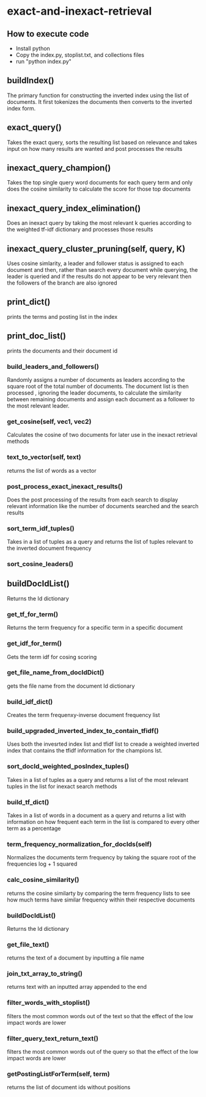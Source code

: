 # exact-and-inexact-retrieval

## How to execute code
  - Install python
  - Copy the index.py, stoplist.txt, and collections files
  - run "python index.py"

## buildIndex()
The primary function for constructing the inverted index using the list of documents. It first tokenizes the documents then converts to the inverted index form.

## exact_query()
Takes the exact query, sorts the resulting list based on relevance and takes input on how many results are wanted and post processes the results

## inexact_query_champion()
Takes the top single query word documents for each query term and only does the cosine similarity to calculate the score for those top documents

## inexact_query_index_elimination()
Does an inexact query by taking the most relevant k queries according to the weighted tf-idf dictionary and processes those results

## inexact_query_cluster_pruning(self, query, K)
Uses cosine simlarity, a leader and follower status is assigned to each document and then, rather than search every document while querying, the leader is queried and if the results do not appear to be very relevant then the followers of the branch are also ignored

## print_dict()
prints the terms and posting list in the index

## print_doc_list()
prints the documents and their document id

### build_leaders_and_followers()
Randomly assigns a number of documents as leaders according to the square root of the total number of documents. The document list is then processed , ignoring the leader documents, to calculate the similarity between remaining documents and assign each document as a follower to the most relevant leader.

### get_cosine(self, vec1, vec2)
Calculates the cosine of two documents for later use in the inexact retrieval methods

### text_to_vector(self, text)
returns the list of words as a vector

### post_process_exact_inexact_results()
Does the post processing of the results from each search to display relevant information like the number of documents searched and the search results

### sort_term_idf_tuples()
Takes in a list of tuples as a query and returns the list of tuples relevant to the inverted document frequency

### sort_cosine_leaders()

## buildDocIdList()
Returns the Id dictionary

### get_tf_for_term()
Returns the term frequency for a specific term in a specific document

### get_idf_for_term()
Gets the term idf for cosing scoring

### get_file_name_from_docIdDict()
gets the file name from the document Id dictionary

### build_idf_dict()
Creates the term frequenxy-inverse document frequency list

### build_upgraded_inverted_index_to_contain_tfidf()
Uses both the invesrted index list and tfidf list to creade a weighted inverted index that contains the tfidf information for the champions lst.

### sort_docId_weighted_posIndex_tuples()
Takes in a list of tuples as a query and returns a list of the most relevant tuples in the list for inexact search methods

### build_tf_dict()
Takes in a list of words in a document as a query and returns a list with information on how frequent each term in the list is compared to every other term as a percentage

### term_frequency_normalization_for_docIds(self)
Normalizes the documents term frequency by taking the square root of the frequencies log + 1 squared

### calc_cosine_similarity()
returns the cosine similarty by comparing the term frequency lists to see how much terms have similar frequency within their respective documents

### buildDocIdList()
Returns the Id dictionary

### get_file_text()
returns the text of a document by inputting a file name

### join_txt_array_to_string()
returns text with an inputted array appended to the end

### filter_words_with_stoplist()
filters the most common words out of the text so that the effect of the low impact words are lower

### filter_query_text_return_text()
filters the most common words out of the query so that the effect of the low impact words are lower

### getPostingListForTerm(self, term)
returns the list of document ids without positions
